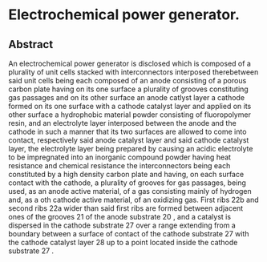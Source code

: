 # Electrochemical power generator.

## Abstract
An electrochemical power generator is disclosed which is composed of a plurality of unit cells stacked with interconnectors interposed therebetween said unit cells being each composed of an anode consisting of a porous carbon plate having on its one surface a plurality of grooves constituting gas passages and on its other surface an anode catlyst layer a cathode formed on its one surface with a cathode catalyst layer and applied on its other surface a hydrophobic material powder consisting of fluoropolymer resin, and an electrolyte layer interposed between the anode and the cathode in such a manner that its two surfaces are allowed to come into contact, respectively said anode catalyst layer and said cathode catalyst layer, the electrolyte layer being prepared by causing an acidic electrolyte to be impregnated into an inorganic compound powder having heat resistance and chemical resistance the interconnectors being each constituted by a high density carbon plate and having, on each surface contact with the cathode, a plurality of grooves for gas passages, being used, as an anode active material, of a gas consisting mainly of hydrogen and, as a oth cathode active material, of an oxidizing gas. First ribs 22b and second ribs 22a wider than said first ribs are formed between adjacent ones of the grooves 21 of the anode substrate 20 , and a catalyst is dispersed in the cathode substrate 27 over a range extending from a boundary between a surface of contact of the cathode substrate 27 with the cathode catalyst layer 28 up to a point located inside the cathode substrate 27 .